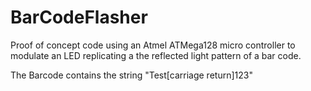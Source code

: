 BarCodeFlasher
==============

Proof of concept code using an Atmel ATMega128 micro controller
to modulate an LED replicating a the reflected light pattern of
a bar code.

The Barcode contains the string "Test[carriage return]123"
